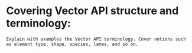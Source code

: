 # Covering Vector API structure and terminology:
    Explain with examples the Vector API terminology. Cover notions such as element type, shape, species, lanes, and so on.